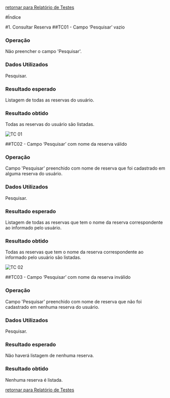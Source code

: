 [retornar para Relatório de Testes](https://github.com/fga-gpp-mds/2016.2-SAS_FGA/wiki/Relat%C3%B3rio-de-Testes)

#Índice
 
#1. Consultar Reserva
##TC01 - Campo ‘Pesquisar’ vazio
### Operação 
Não preencher o campo 'Pesquisar'.
### Dados Utilizados
Pesquisar.
### Resultado esperado
Listagem de todas as reservas do usuário. 
### Resultado obtido
Todas as reservas do usuário são listadas.

![TC 01](https://raw.githubusercontent.com/wiki/fga-gpp-mds/2016.2-Time05-SalasFGA/img/uc04tc01.png)


##TC02 - Campo ‘Pesquisar’ com nome da reserva válido
### Operação 
Campo 'Pesquisar' preenchido com nome de reserva que foi cadastrado em alguma reserva do usuário.
### Dados Utilizados
Pesquisar.
### Resultado esperado
Listagem de todas as reservas que tem o nome da reserva correspondente ao informado pelo usuário. 
### Resultado obtido
Todas as reservas que tem o nome da reserva correspondente ao informado pelo usuário são listadas.

![TC 02](https://raw.githubusercontent.com/wiki/fga-gpp-mds/2016.2-Time05-SalasFGA/img/uc04tc02.png)

##TC03 - Campo ‘Pesquisar’ com nome da reserva inválido
### Operação 
Campo 'Pesquisar' preenchido com nome de reserva que não foi cadastrado em nenhuma reserva do usuário.
### Dados Utilizados
Pesquisar.
### Resultado esperado
Não haverá listagem de nenhuma reserva.
### Resultado obtido
Nenhuma reserva é listada.

[retornar para Relatório de Testes](https://github.com/fga-gpp-mds/2016.2-SAS_FGA/wiki/Relat%C3%B3rio-de-Testes)